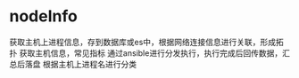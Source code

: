 # nodeInfo
获取主机上进程信息，存到数据库或es中，根据网络连接信息进行关联，形成拓扑
获取主机信息，常见指标
通过ansible进行分发执行，执行完成后回传数据，汇总后落盘
根据主机上进程名进行分类